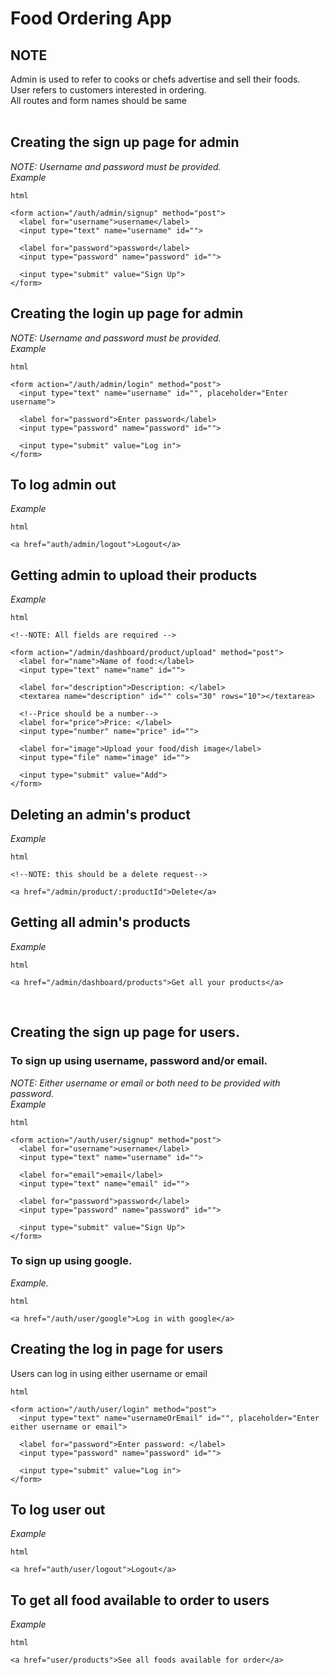 # Food Ordering App

## NOTE

Admin is used to refer to cooks or chefs advertise and sell their foods.<br>
User refers to customers interested in ordering.<br>
All routes and form names should be same
<br><br>

## Creating the sign up page for admin

_NOTE: Username and password must be provided._<br>
_Example_

```
html

<form action="/auth/admin/signup" method="post">
  <label for="username">username</label>
  <input type="text" name="username" id="">

  <label for="password">password</label>
  <input type="password" name="password" id="">

  <input type="submit" value="Sign Up">
</form>
```

## Creating the login up page for admin

_NOTE: Username and password must be provided._<br>
_Example_

```
html

<form action="/auth/admin/login" method="post">
  <input type="text" name="username" id="", placeholder="Enter username">

  <label for="password">Enter password</label>
  <input type="password" name="password" id="">

  <input type="submit" value="Log in">
</form>
```

## To log admin out

_Example_

```
html

<a href="auth/admin/logout">Logout</a>
```

## Getting admin to upload their products

_Example_

```
html

<!--NOTE: All fields are required -->

<form action="/admin/dashboard/product/upload" method="post">
  <label for="name">Name of food:</label>
  <input type="text" name="name" id="">

  <label for="description">Description: </label>
  <textarea name="description" id="" cols="30" rows="10"></textarea>

  <!--Price should be a number-->
  <label for="price">Price: </label>
  <input type="number" name="price" id="">

  <label for="image">Upload your food/dish image</label>
  <input type="file" name="image" id="">

  <input type="submit" value="Add">
</form>
```

## Deleting an admin's product

_Example_

```
html

<!--NOTE: this should be a delete request-->

<a href="/admin/product/:productId">Delete</a>
```

## Getting all admin's products

_Example_

```
html

<a href="/admin/dashboard/products">Get all your products</a>
```

<br>

## Creating the sign up page for users.

### To sign up using username, password and/or email.

_NOTE: Either username or email or both need to be provided with password._<br>
_Example_

```
html

<form action="/auth/user/signup" method="post">
  <label for="username">username</label>
  <input type="text" name="username" id="">

  <label for="email">email</label>
  <input type="text" name="email" id="">

  <label for="password">password</label>
  <input type="password" name="password" id="">

  <input type="submit" value="Sign Up">
</form>
```

### To sign up using google.<br>

_Example._

```
html

<a href="/auth/user/google">Log in with google</a>
```

## Creating the log in page for users

Users can log in using either username or email

```
html

<form action="/auth/user/login" method="post">
  <input type="text" name="usernameOrEmail" id="", placeholder="Enter either username or email">

  <label for="password">Enter password: </label>
  <input type="password" name="password" id="">

  <input type="submit" value="Log in">
</form>
```

## To log user out

_Example_

```
html

<a href="auth/user/logout">Logout</a>
```

## To get all food available to order to users

_Example_

```
html

<a href="user/products">See all foods available for order</a>
```
